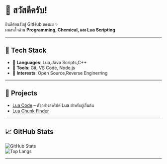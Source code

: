 
# 👋 สวัสดีครับ! 

ยินดีต้อนรับสู่ GitHub ของผม ✨  
ผมสนใจด้าน **Programming, Chemical, และ Lua Scripting**  

---

## 🚀 Tech Stack
- 🔹 **Languages**: Lua,Java Scripts,C++
- 🔹 **Tools**: Git, VS Code, Node.js  
- 🔹 **Interests**: Open Source,Reverse Enginerring

---

## 📌 Projects
- [Lua Code](https://github.com/SEFLASe32/src) – ตัวอย่างสคริปต์ Lua สำหรับผู้เริ่มต้น  
- [Lua Chunk Finder](https://github.com/SEFLASe32/chunk)
---

## 📈 GitHub Stats
![GitHub Stats](https://github-readme-stats.vercel.app/api?username=SEFLASe32&show_icons=true&theme=radical)  
![Top Langs](https://github-readme-stats.vercel.app/api/top-langs/?username=SEFLASe32&layout=compact&theme=radical)

---
